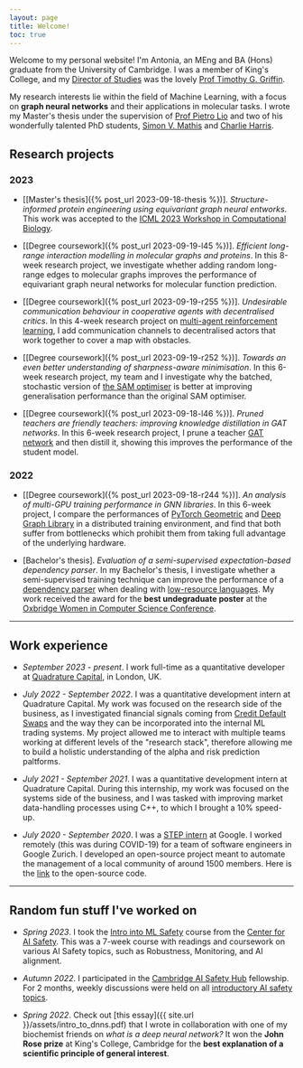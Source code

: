 ```yaml
---
layout: page
title: Welcome!
toc: true
---
```


Welcome to my personal website! I'm Antonia, an MEng and BA (Hons) graduate from the University of Cambridge.
I was a member of King's College, and my [Director of Studies](https://www.dow.cam.ac.uk/undergraduate-study/study-downing/directors-studies) was the lovely [Prof Timothy G. Griffin](https://www.cl.cam.ac.uk/~tgg22).

My research interests lie within the field of Machine Learning, with a focus on **graph neural networks** and their applications in molecular tasks. I wrote my Master's thesis under the supervision of [Prof Pietro Lio](https://www.cl.cam.ac.uk/~pl219/) and two of his wonderfully talented PhD students, [Simon V. Mathis](https://www.cst.cam.ac.uk/people/svm34) and [Charlie Harris](https://cch1999.github.io). 

## Research projects
### 2023
- [[Master's thesis]({% post_url 2023-09-18-thesis %})]. _Structure-informed protein engineering using equivariant graph neural entworks_. This work was accepted to the [ICML 2023 Workshop in Computational Biology](https://icml-compbio.github.io). 

- [[Degree coursework]({% post_url 2023-09-19-l45 %})]. _Efficient long-range interaction modelling in molecular graphs and proteins_. In this 8-week research project, we investigate whether adding random long-range edges to molecular graphs improves the performance of equivariant graph neural networks for molecular function prediction.

- [[Degree coursework]({% post_url 2023-09-19-r255 %})]. _Undesirable communication behaviour in cooperative agents with decentralised critics_. In this 4-week research project on [multi-agent reinforcement learning](https://en.wikipedia.org/wiki/Multi-agent_reinforcement_learning), I add communication channels to decentralised actors that work together to cover a map with obstacles. 

- [[Degree coursework]({% post_url 2023-09-19-r252 %})]. _Towards an even better understanding of sharpness-aware minimisation_. In this 6-week research project, my team and I investigate why the batched, stochastic version of [the SAM optimiser](https://arxiv.org/abs/2010.01412) is better at improving generalisation performance than the original SAM optimiser.

- [[Degree coursework]({% post_url 2023-09-18-l46 %})]. _Pruned teachers are friendly teachers: improving knowledge distillation in GAT networks_. In this 6-week research project, I prune a teacher [GAT network](https://arxiv.org/abs/1710.10903) and then distill it, showing this improves the performance of the student model.

### 2022
- [[Degree coursework]({% post_url 2023-09-18-r244 %})]. _An analysis of multi-GPU training performance in GNN libraries_. In this 6-week project, I compare the performances of [PyTorch Geometric](https://pytorch-geometric.readthedocs.io) and [Deep Graph Library](https://www.dgl.ai) in a distributed training environment, and find that both suffer from bottlenecks which prohibit them from taking full advantage of the underlying hardware.

- [Bachelor's thesis]. _Evaluation of a semi-supervised expectation-based dependency parser_. In my Bachelor's thesis, I investigate whether a semi-supervised training technique can improve the performance of a [dependency parser](https://towardsdatascience.com/natural-language-processing-dependency-parsing-cf094bbbe3f7) when dealing with [low-resource languages](https://medium.com/neuralspace/low-resource-language-what-does-it-mean-d067ec85dea5). My work received the award for the **best undegraduate poster** at the [Oxbridge Women in Computer Science Conference](https://www.oxwocs.com/events/oxbridge-women-in-computer-science-Conference).

--- 

## Work experience

- _September 2023 - present_. I work full-time as a quantitative developer at [Quadrature Capital](https://quadrature.ai), in London, UK. 

- _July 2022 - September 2022_. I was a quantitative development intern at Quadrature Capital. My work was focused on the research side of the business, as I investigated financial signals coming from [Credit Default Swaps](https://www.investopedia.com/terms/c/creditdefaultswap.asp) and the way they can be incorporated into the internal ML trading systems. My project allowed me to interact with multiple teams working at different levels of the "research stack", therefore allowing me to build a holistic understanding of the alpha and risk prediction paltforms. 

- _July 2021 - September 2021_. I was a quantitative development intern at Quadrature Capital. During this internship, my work was focused on the systems side of the business, and I was tasked with improving market data-handling processes using C++, to which I brought a 10% speed-up.

- _July 2020 - September 2020_. I was a [STEP intern](https://buildyourfuture.withgoogle.com/programs/step) at Google. I worked remotely (this was during COVID-19) for a team of software engineers in Google Zurich. I developed an open-source project meant to automate the management of a local community of around 1500 members. Here is the [link](https://github.com/googleinterns/step236-2020) to the open-source code. 

---

## Random fun stuff I've worked on

- _Spring 2023_. I took the [Intro into ML Safety](https://course.mlsafety.org/about) course from the [Center for AI Safety](https://www.safe.ai). This was a 7-week course with readings and coursework on various AI Safety topics, such as Robustness, Monitoring, and AI alignment.

- _Autumn 2022_. I participated in the [Cambridge AI Safety Hub](https://www.cambridgeaisafety.org) fellowship. For 2 months, weekly discussions were held on all [introductory AI safety topics](https://www.cambridgeaisafety.org/intro). 

- _Spring 2022_. Check out [this essay]({{ site.url }}/assets/intro_to_dnns.pdf) that I wrote in collaboration with one of my biochemist friends on _what is a deep neural network?_ It won the **John Rose prize** at King's College, Cambridge for the **best explanation of a scientific principle of general interest**. 

